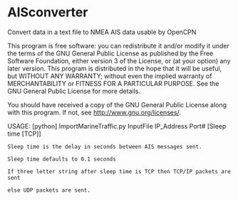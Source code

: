 # AISconverter
Convert data in a text file to NMEA AIS data usable by OpenCPN

   This program is free software: you can redistribute it and/or modify
   it under the terms of the GNU General Public License as published by
   the Free Software Foundation, either version 3 of the License, or
   (at your option) any later version.
   This program is distributed in the hope that it will be useful,
   but WITHOUT ANY WARRANTY; without even the implied warranty of
   MERCHANTABILITY or FITNESS FOR A PARTICULAR PURPOSE.  See the
   GNU General Public License for more details.

   You should have received a copy of the GNU General Public License
   along with this program.  If not, see <http://www.gnu.org/licenses/>.

USAGE:
    [python] ImportMarineTraffic.py InputFile IP_Address Port# [Sleep time [TCP]]
    
    Sleep time is the delay in seconds between AIS messages sent.
    
    Sleep time defaults to 0.1 seconds
    
    If three letter string after sleep time is TCP then TCP/IP packets are sent
    
    else UDP packets are sent.
    

